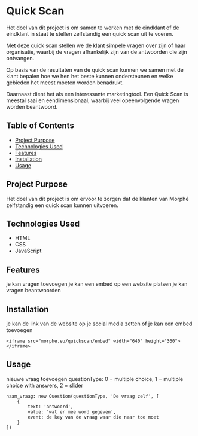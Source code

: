 # Quick Scan
Het doel van dit project is om samen te werken met de eindklant of de eindklant in staat te stellen zelfstandig een quick scan uit te voeren. 

Met deze quick scan stellen we de klant simpele vragen over zijn of haar organisatie, waarbij de vragen afhankelijk zijn van de antwoorden die zijn ontvangen. 

Op basis van de resultaten van de quick scan kunnen we samen met de klant bepalen hoe we hen het beste kunnen ondersteunen en welke gebieden het meest moeten worden benadrukt. 

Daarnaast dient het als een interessante marketingtool. Een Quick Scan is meestal saai en eendimensionaal, waarbij veel opeenvolgende vragen worden beantwoord.

## Table of Contents
- [Project Purpose](#project-purpose)
- [Technologies Used](#technologies-used)
- [Features](#features)
- [Installation](#installation)
- [Usage](#usage)

## Project Purpose
Het doel van dit project is om ervoor te zorgen dat de klanten van Morphé zelfstandig een quick scan kunnen uitvoeren.

## Technologies Used
- HTML
- CSS
- JavaScript

## Features
je kan vragen toevoegen
je kan een embed op een website platsen
je kan vragen beantwoorden

## Installation
je kan de link van de website op je social media zetten
of je kan een embed toevoegen
```
<iframe src="morphe.eu/quickscan/embed" width="640" height="360"></iframe>
```

## Usage
nieuwe vraag toevoegen
questionType: 0 = multiple choice, 1 = multiple choice with answers, 2 = slider
```
naam_vraag: new Question(questionType, 'De vraag zelf', [
    {
        text: 'antwoord',
        value: 'wat er mee word gegeven',
        event: de key van de vraag waar die naar toe moet
    }
])
```